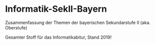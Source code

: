 # Informatik-SekII-Bayern
Zusammenfassung der Themen der bayerischen Sekundarstufe II (aka. Oberstufe)

Gesamter Stoff für das Informatikabitur, Stand 2019!
